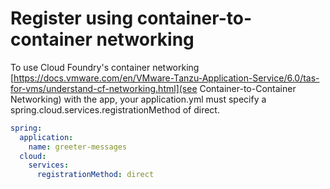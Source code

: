 # Register using container-to-container networking

To use Cloud Foundry's container networking [https://docs.vmware.com/en/VMware-Tanzu-Application-Service/6.0/tas-for-vms/understand-cf-networking.html](see Container-to-Container Networking) with the app, your application.yml must specify a spring.cloud.services.registrationMethod of direct.
```yaml
spring:
  application:
    name: greeter-messages
  cloud:
    services:
      registrationMethod: direct
```
